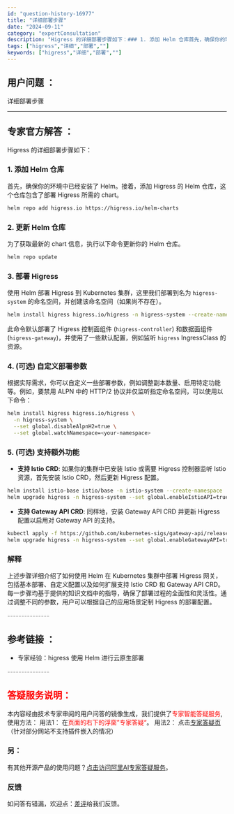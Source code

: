 ```yaml
---
id: "question-history-16977"
title: "详细部署步骤"
date: "2024-09-11"
category: "expertConsultation"
description: "Higress 的详细部署步骤如下：### 1. 添加 Helm 仓库首先，确保你的环境中已经安装了 Helm。接着，添加 Higress 的 Helm 仓库，这个仓库包含了部署 Higress 所需的 chart。```bashhelm repo add higress.io https://hi"
tags: ["higress","详细","部署",""]
keywords: ["higress","详细","部署",""]
---
```


## 用户问题 ： 
 详细部署步骤  

---------------
## 专家官方解答 ：

Higress 的详细部署步骤如下：

### 1. 添加 Helm 仓库

首先，确保你的环境中已经安装了 Helm。接着，添加 Higress 的 Helm 仓库，这个仓库包含了部署 Higress 所需的 chart。

```bash
helm repo add higress.io https://higress.io/helm-charts
```

### 2. 更新 Helm 仓库

为了获取最新的 chart 信息，执行以下命令更新你的 Helm 仓库。

```bash
helm repo update
```

### 3. 部署 Higress

使用 Helm 部署 Higress 到 Kubernetes 集群，这里我们部署到名为 `higress-system` 的命名空间，并创建该命名空间（如果尚不存在）。

```bash
helm install higress higress.io/higress -n higress-system --create-namespace
```

此命令默认部署了 Higress 控制面组件 (`higress-controller`) 和数据面组件 (`higress-gateway`)，并使用了一些默认配置，例如监听 `higress` IngressClass 的资源。

### 4. (可选) 自定义部署参数

根据实际需求，你可以自定义一些部署参数，例如调整副本数量、启用特定功能等。例如，要禁用 ALPN 中的 HTTP/2 协议并仅监听指定命名空间，可以使用以下命令：

```bash
helm install higress higress.io/higress \
  -n higress-system \
  --set global.disableAlpnH2=true \
  --set global.watchNamespace=<your-namespace>
```

### 5. (可选) 支持额外功能

- **支持 Istio CRD**: 如果你的集群中已安装 Istio 或需要 Higress 控制器监听 Istio 资源，首先安装 Istio CRD，然后更新 Higress 配置。

```bash
helm install istio-base istio/base -n istio-system --create-namespace
helm upgrade higress -n higress-system --set global.enableIstioAPI=true higress.io/higress --reuse-values
```

- **支持 Gateway API CRD**: 同样地，安装 Gateway API CRD 并更新 Higress 配置以启用对 Gateway API 的支持。

```bash
kubectl apply -f https://github.com/kubernetes-sigs/gateway-api/releases/download/v1.0.0/experimental-install.yaml
helm upgrade higress -n higress-system --set global.enableGatewayAPI=true higress.io/higress --reuse-values
```

### 解释

上述步骤详细介绍了如何使用 Helm 在 Kubernetes 集群中部署 Higress 网关，包括基本部署、自定义配置以及如何扩展支持 Istio CRD 和 Gateway API CRD。每一步骤均基于提供的知识文档中的指导，确保了部署过程的全面性和灵活性。通过调整不同的参数，用户可以根据自己的应用场景定制 Higress 的部署配置。


<font color="#949494">---------------</font> 


## 参考链接 ：

* 专家经验：higress 使用 Helm 进行云原生部署 


 <font color="#949494">---------------</font> 
 


## <font color="#FF0000">答疑服务说明：</font> 

本内容经由技术专家审阅的用户问答的镜像生成，我们提供了<font color="#FF0000">专家智能答疑服务</font>,使用方法：
用法1： 在<font color="#FF0000">页面的右下的浮窗”专家答疑“</font>。
用法2： 点击[专家答疑页](https://answer.opensource.alibaba.com/docs/intro)（针对部分网站不支持插件嵌入的情况）
### 另：


有其他开源产品的使用问题？[点击访问阿里AI专家答疑服务](https://answer.opensource.alibaba.com/docs/intro)。
### 反馈
如问答有错漏，欢迎点：[差评](https://ai.nacos.io/user/feedbackByEnhancerGradePOJOID?enhancerGradePOJOId=16984)给我们反馈。

